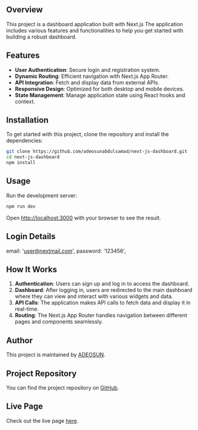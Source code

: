 
## Overview

This project is a dashboard application built with Next.js The application includes various features and functionalities to help you get started with building a robust dashboard.

## Features

- **User Authentication**: Secure login and registration system.
- **Dynamic Routing**: Efficient navigation with Next.js App Router.
- **API Integration**: Fetch and display data from external APIs.
- **Responsive Design**: Optimized for both desktop and mobile devices.
- **State Management**: Manage application state using React hooks and context.

## Installation

To get started with this project, clone the repository and install the dependencies:

```bash
git clone https://github.com/adeosunabdulsamad/next-js-dashboard.git
cd next-js-dashboard
npm install
```

## Usage

Run the development server:

```bash
npm run dev
```

Open [http://localhost:3000](http://localhost:3000) with your browser to see the result.

## Login Details

email: 'user@nextmail.com',
password: '123456',

## How It Works

1. **Authentication**: Users can sign up and log in to access the dashboard.
2. **Dashboard**: After logging in, users are redirected to the main dashboard where they can view and interact with various widgets and data.
3. **API Calls**: The application makes API calls to fetch data and display it in real-time.
4. **Routing**: The Next.js App Router handles navigation between different pages and components seamlessly.


## Author

This project is maintained by [ADEOSUN](https://github.com/adeosunabdulsamad).

## Project Repository

You can find the project repository on [GitHub](https://github.com/adeosunabdulsamad/next-js-dashboard).

## Live Page

Check out the live page [here](https://next-js-dashboard-amber-one.vercel.app).
